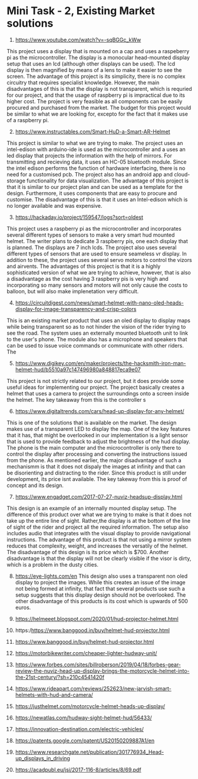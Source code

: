 # Mini Task - 2, Existing Market solutions 


1. https://www.youtube.com/watch?v=-sqBGGc_kWw
  
This project uses a display that is mounted on a cap and uses a raspeberry pi as the microcontroller. The display is a monocular head-mounted display setup that uses an lcd (although other displays can be used). The lcd display is then magnified by means of a lens to make it easier to see the screen. The advantage of this project is its simplicity, there is no complex circuitry that requires specialist knowledge. However, the main disadvantages of this is that the display is not transparent, which is requried for our project, and that the usage of raspberry pi is impractical due to its higher cost. The project is very feasible as all components can be easily procured and purchased from the market. The budget for this project would be similar to what we are looking for, excepto for the fact that it makes use of a raspberry pi.

2. https://www.instructables.com/Smart-HuD-a-Smart-AR-Helmet

This project is similar to what we are trying to make. The project uses an intel-edison with arduino-ide is used as the microcontroller and a uses an led display that projects the information with the help of mirrors. For transmitting and recieving data, it uses an HC-05 bluetooth module. Since the intel edison performs the function of hardware interfacing, there is no need for a customised pcb. The project also has an android app and cloud-storage functionality for data visualization. The advantage of this project is that it is similar to our project plan and can be used as a template for the design. Furthermore, it uses components that are easy to procure and customise. The disadvantage of this is that it uses an Intel-edison which is no longer available and was expensive. 


3. https://hackaday.io/project/159547/logs?sort=oldest

This project uses a raspberry pi as the microcontroller and incorporates several different types of sensors to make a very smart hud mounted helmet. The writer plans to dedicate 3 raspberry pis, one each display that is planned. The displays are 7 inch lcds. The project also uses several different types of sensors that are used to ensure seameless vr display. In addition to these, the project uses several servo motors to control the vizors and airvents. The advantages of this project is that it is a highly sophisticated version of what we are trying to achieve, however, that is also a disadvantage as the cost having 3 raspberry pis is very high and incorporating so many sensors and motors will not only cause the costs to balloon, but will also make implenetation very difficult. 

4. https://circuitdigest.com/news/smart-helmet-with-nano-oled-heads-display-for-image-transparency-and-crisp-colors

This is an existing market product that uses an oled display to display maps while being transparent so as to not hinder the vision of the rider trying to see the road. The system uses an externally mounted bluetooth unit to link to the user's phone. The module also has a microphone and speakers that can be used to issue voice commands or communicate with other riders. The


5. https://www.digikey.com/en/maker/projects/the-hacksmith-iron-man-helmet-hud/b5510a97c147496980a848817eca9e07

This project is not strictly related to our project, but it does provide some useful ideas for implementing our project. The project basically creates a helmet that uses a camera to project the surroundings onto a screen inside the helmet. The key takeaway from this is the controller s

6. https://www.digitaltrends.com/cars/head-up-display-for-any-helmet/

This is one of the solutions that is available on the market. The design makes use of a transparent LED to display the map. One of the key features that it has, that might be overlooked in our implementation is a light sensor that is used to provide feedback to adjust the brightness of the hud display. The phone is the main computer and the microcontroller is only there to control the display after processing and converting the instructions issued from the phone. As mentioned earlier, the major disadvantage of such a mechanismm is that it does not dispaly the images at infinity and that can be disorienting and distracting to the rider. Since this product is still under development, its price isnt available.  The key takeway from this is proof of concept and its design.

7. https://www.engadget.com/2017-07-27-nuviz-headsup-display.html

This design is an example of an internally mounted display setup. The difference of this product over what we are trying to make is that it does not take up the entire line of sight. Rather,the display is at the bottom of the line of sight of the rider and project all the required information. The setup also includes audio that integrates with the visual display to provide navigational instructions. The advantage of this product is that not using a mirror system reduces that complexity, weight, and increases the versatily of the helmet. The disadvantage of this design is its price which is $700. Another disadvantage is that the display will not be clearly visible if the visor is dirty, which is a problem in the dusty cities. 


8.  https://eye-lights.com/en
This design also uses a transparent non oled display to project the images. While this creates an issue of the image not being formed at infinity, that fact that several products use such a setup suggests that this display design should not be overlooked. The other disadvantage of this products is its cost which is upwards of 500 euros. 

10.  https://helmeeet.blogspot.com/2020/01/hud-projector-helmet.html
11.  https:/https://www.banggood.in/buy/helmet-hud-projector.html
12.  https://www.banggood.in/buy/helmet-hud-projector.html
13.  https://motorbikewriter.com/cheaper-lighter-hudway-unit/
14.  https://www.forbes.com/sites/billroberson/2019/04/18/forbes-gear-review-the-nuviz-head-up-display-brings-the-motorcycle-helmet-into-the-21st-century/?sh=210c4541420f
15. https://www.rideapart.com/reviews/252623/new-jarvish-smart-helmets-with-hud-and-camera/
16. https://justhelmet.com/motorcycle-helmet-heads-up-display/
17. https://newatlas.com/hudway-sight-helmet-hud/56433/
18. https://innovation-destination.com/electric-vehicles/
19. https://patents.google.com/patent/US20150209887A1/en
20. https://www.researchgate.net/publication/301776934_Head-up_displays_in_driving
21. https://acadpubl.eu/jsi/2017-116-8/articles/8/69.pdf

